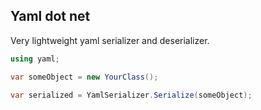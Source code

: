 ## Yaml dot net
Very lightweight yaml serializer and deserializer.

```csharp
using yaml;

var someObject = new YourClass();

var serialized = YamlSerializer.Serialize(someObject);
```
